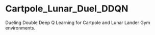 # Cartpole_Lunar_Duel_DDQN

Dueling Double Deep Q Learning for Cartpole and Lunar Lander Gym environments. 
